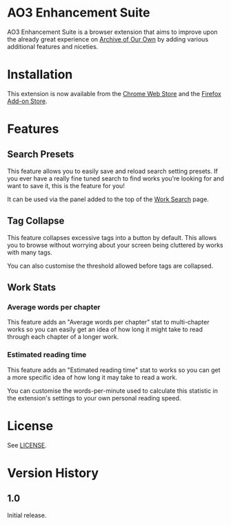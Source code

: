 # AO3 Enhancement Suite
AO3 Enhancement Suite is a browser extension that aims to improve upon the already great experience on [Archive of Our Own](https://archiveofourown.org) by adding various additional features and niceties.

# Installation
This extension is now available from the [Chrome Web Store](https://chrome.google.com/webstore/detail/ao3-enhancement-suite/bhmneclegcomgehhnoielpcmgjbamblj) and the [Firefox Add-on Store](https://addons.mozilla.org/en-US/firefox/addon/ao3-enhancement-suite/).

# Features
## Search Presets
This feature allows you to easily save and reload search setting presets. If you ever have a really fine tuned search to find works you're looking for and want to save it, this is the feature for you!

It can be used via the panel added to the top of the [Work Search](https://archiveofourown.org/works/search) page.

## Tag Collapse
This feature collapses excessive tags into a button by default. This allows you to browse without worrying about your screen being cluttered by works with many tags.

You can also customise the threshold allowed before tags are collapsed.

## Work Stats
### Average words per chapter
This feature adds an "Average words per chapter" stat to multi-chapter works so you can easily get an idea of how long it might take to read through each chapter of a longer work.

### Estimated reading time
This feature adds an "Estimated reading time" stat to works so you can get a more specific idea of how long it may take to read a work. 

You can customise the words-per-minute used to calculate this statistic in the extension's settings to your own personal reading speed.

# License

See [LICENSE](/LICENSE).

# Version History
## 1.0
Initial release.